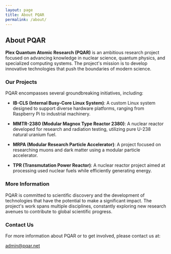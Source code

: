 ```yaml
---
layout: page
title: About PQAR
permalink: /about/
---
```


## About PQAR

**Plex Quantum Atomic Research (PQAR)** is an ambitious research project focused on advancing knowledge in nuclear science, quantum physics, and specialized computing systems. The project's mission is to develop innovative technologies that push the boundaries of modern science.

### Our Projects

PQAR encompasses several groundbreaking initiatives, including:

- **IB-CLS (Internal Busy-Core Linux System)**: A custom Linux system designed to support diverse hardware platforms, ranging from Raspberry Pi to industrial machinery.

- **MMTR-2380 (Modular Magnox Type Reactor 2380)**: A nuclear reactor developed for research and radiation testing, utilizing pure U-238 natural uranium fuel.

- **MRPA (Modular Research Particle Accelerator)**: A project focused on researching muons and dark matter using a modular particle accelerator.

- **TPR (Transmutation Power Reactor)**: A nuclear reactor project aimed at processing used nuclear fuels while efficiently generating energy.

### More Information

PQAR is committed to scientific discovery and the development of technologies that have the potential to make a significant impact. The project's work spans multiple disciplines, constantly exploring new research avenues to contribute to global scientific progress.

### Contact Us

For more information about PQAR or to get involved, please contact us at:

[admin@pqar.net](mailto:admin@pqar.net)
